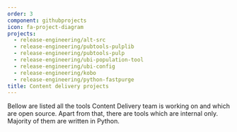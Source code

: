 ```yaml
---
order: 3
component: githubprojects
icon: fa-project-diagram
projects:
  - release-engineering/alt-src
  - release-engineering/pubtools-pulplib
  - release-engineering/pubtools-pulp
  - release-engineering/ubi-population-tool
  - release-engineering/ubi-config
  - release-engineering/kobo
  - release-engineering/python-fastpurge
title: Content delivery projects
---
```


Bellow are listed all the tools Content Delivery team is working on and which are open source. Apart from that, there are tools which are internal only. Majority of them are written in Python. 

